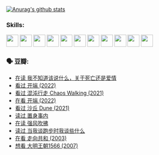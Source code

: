 
[![Anurag's github stats](https://github-readme-stats.vercel.app/api?username=w940853815)](https://github.com/anuraghazra/github-readme-stats)

### Skills:

<code><img height="32" src="https://cdn.jsdelivr.net/npm/simple-icons@v5/icons/python.svg"></code>
<code><img height="32" src="https://cdn.jsdelivr.net/npm/simple-icons@v5/icons/javascript.svg"></code>
<code><img height="32" src="https://cdn.jsdelivr.net/npm/simple-icons@v5/icons/django.svg"></code>
<code><img height="32" src="https://cdn.jsdelivr.net/npm/simple-icons@v5/icons/flask.svg"></code>
<code><img height="32" src="https://cdn.jsdelivr.net/npm/simple-icons@v5/icons/vuetify.svg"></code>
<code><img height="32" src="https://cdn.jsdelivr.net/npm/simple-icons@v5/icons/git.svg"></code>
<code><img height="32" src="https://cdn.jsdelivr.net/npm/simple-icons@v5/icons/docker.svg"></code>
<code><img height="32" src="https://cdn.jsdelivr.net/npm/simple-icons@v5/icons/postgresql.svg"></code>
<code><img height="32" src="https://cdn.jsdelivr.net/npm/simple-icons@v5/icons/elasticsearch.svg"></code>
<code><img height="32" src="https://cdn.jsdelivr.net/npm/simple-icons@v5/icons/macos.svg"></code>
<code><img height="32" src="https://cdn.jsdelivr.net/npm/simple-icons@v5/icons/linux.svg"></code>

### 🗣 豆瓣:

<!-- DOUBAN-ACTIVITIES:START -->
- [在读 我不知道该说什么，关于死亡还是爱情](https://www.douban.com/people/136069238/status/3742672820/?_i=43590171)
- [看过 开端‎ (2022)](https://www.douban.com/people/136069238/status/3737530861/?_i=43590171)
- [看过 混沌行走 Chaos Walking‎ (2021)](https://www.douban.com/people/136069238/status/3734828206/?_i=43590171)
- [在看 开端‎ (2022)](https://www.douban.com/people/136069238/status/3733533297/?_i=43590171)
- [看过 沙丘 Dune‎ (2021)](https://www.douban.com/people/136069238/status/3726869471/?_i=43590172)
- [读过 置身事内](https://www.douban.com/people/136069238/status/3726223867/?_i=43590172)
- [在读 强风吹拂](https://www.douban.com/people/136069238/status/3725395475/?_i=43590172)
- [读过 当我谈跑步时我谈些什么](https://www.douban.com/people/136069238/status/3715422296/?_i=43590172)
- [在看 走向共和‎ (2003)](https://www.douban.com/people/136069238/status/3711470443/?_i=43590172)
- [想看 大明王朝1566‎ (2007)](https://www.douban.com/people/136069238/status/3710980213/?_i=43590172)
<!-- DOUBAN-ACTIVITIES:END -->
<!--
**w940853815/w940853815** is a ✨ _special_ ✨ repository because its `README.md` (this file) appears on your GitHub profile.

Here are some ideas to get you started:

- 🔭 I’m currently working on ...
- 🌱 I’m currently learning ...
- 👯 I’m looking to collaborate on ...
- 🤔 I’m looking for help with ...
- 💬 Ask me about ...
- 📫 How to reach me: ...
- 😄 Pronouns: ...
- ⚡ Fun fact: ...
-->
